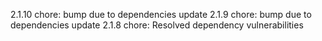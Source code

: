 2.1.10
chore: bump due to dependencies update
2.1.9
chore: bump due to dependencies update
2.1.8
chore: Resolved dependency vulnerabilities
